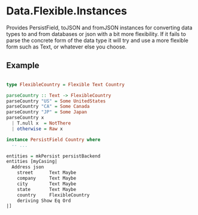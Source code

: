 
# Data.Flexible.Instances

Provides PersistField, toJSON and fromJSON instances for converting data types
to and from databases or json with a bit more flexibility. If it fails to parse
the concrete form of the data type it will try and use a more flexible form such
as Text, or whatever else you choose.

## Example

```haskell

type FlexibleCountry = Flexible Text Country

parseCountry :: Text -> FlexibleCountry
parseCountry "US" = Some UnitedStates
parseCountry "CA" = Some Canada
parseCountry "JP" = Some Japan
parseCountry x
  | T.null x  = NotThere
  | otherwise = Raw x

instance PersistField Country where
  -- ...

entities = mkPersist persistBackend
entities [myCasing|
  Address json
    street      Text Maybe
    company     Text Maybe
    city        Text Maybe
    state       Text Maybe
    country     FlexibleCountry
    deriving Show Eq Ord
|]
```


